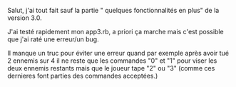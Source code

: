 

Salut, j'ai tout fait sauf la partie " quelques fonctionnalités en plus" de la version 3.0.

J'ai testé rapidement mon app3.rb, a priori ça marche mais c'est possible que j'ai raté une erreur/un bug. 

Il manque un truc pour éviter une erreur quand par exemple après avoir tué 2 ennemis sur 4 il ne reste que les commandes "0" et "1" pour viser les deux ennemis restants mais que le joueur tape "2" ou "3" (comme ces dernieres font parties des commandes acceptées.)
